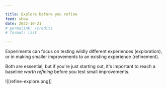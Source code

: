 ```yaml
---

title: Explore before you refine
feed: show
date: 2022-10-21
# permalink: /credits
# format: list

---
```


Experiments can focus on testing wildly different experiences (exploration), or in making smaller improvements to an existing experience (refinement). 

Both are essential, but if you're just starting out, it's important to reach a baseline *worth refining* before you test small improvements.

![[refine-explore.png]]